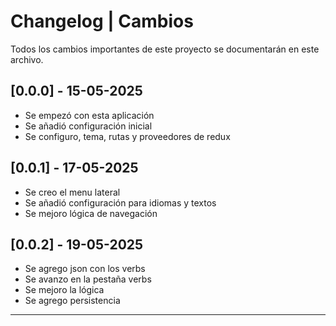 # Changelog | Cambios

Todos los cambios importantes de este proyecto se documentarán en este archivo.

## [0.0.0] - 15-05-2025

- Se empezó con esta aplicación
- Se añadió configuración inicial
- Se configuro, tema, rutas y proveedores de redux

## [0.0.1] - 17-05-2025

- Se creo el menu lateral
- Se añadió configuración para idiomas y textos
- Se mejoro lógica de navegación

## [0.0.2] - 19-05-2025

- Se agrego json con los verbs
- Se avanzo en la pestaña verbs
- Se mejoro la lógica
- Se agrego persistencia

---

